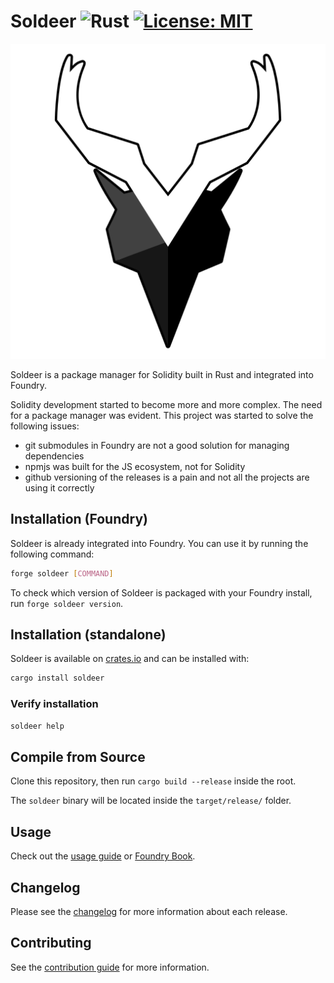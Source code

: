 # Soldeer ![Rust][rust-badge] [![License: MIT][license-badge]][license]

[rust-badge]: https://img.shields.io/badge/Built%20with%20-Rust-e43716.svg
[license]: https://opensource.org/licenses/MIT
[license-badge]: https://img.shields.io/badge/License-MIT-blue.svg

<p align="center">
  <img src="https://github.com/mario-eth/soldeer/raw/main/logo/soldeer_logo_outline_512.png" />
</p>

Soldeer is a package manager for Solidity built in Rust and integrated into Foundry.

Solidity development started to become more and more complex. The need for a package manager was evident.
This project was started to solve the following issues:

- git submodules in Foundry are not a good solution for managing dependencies
- npmjs was built for the JS ecosystem, not for Solidity
- github versioning of the releases is a pain and not all the projects are using it correctly

## Installation (Foundry)

Soldeer is already integrated into Foundry. You can use it by running the following command:

```bash
forge soldeer [COMMAND]
```

To check which version of Soldeer is packaged with your Foundry install, run `forge soldeer version`.

## Installation (standalone)

Soldeer is available on [crates.io](https://crates.io/crates/soldeer) and can be installed with:

```bash
cargo install soldeer
```

### Verify installation

```bash
soldeer help
```

## Compile from Source

Clone this repository, then run `cargo build --release` inside the root.

The `soldeer` binary will be located inside the `target/release/` folder.

## Usage

Check out the [usage guide](https://github.com/mario-eth/soldeer/blob/main/USAGE.md) or
[Foundry Book](https://book.getfoundry.sh/projects/soldeer).

## Changelog

Please see the [changelog](https://github.com/mario-eth/soldeer/blob/main/CHANGES.md) for more information about each release.

## Contributing

See the [contribution guide](https://github.com/mario-eth/soldeer/blob/main/CONTRIBUTING.md) for more information.
